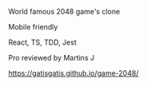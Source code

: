 World famous 2048 game's clone

Mobile friendly

React, TS, TDD, Jest

Pro reviewed by Martins J

https://gatisgatis.github.io/game-2048/
